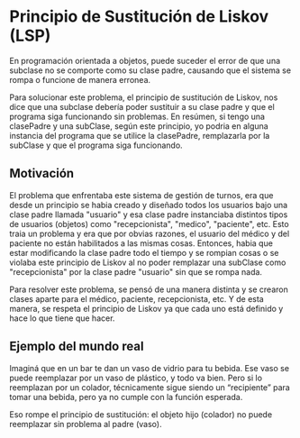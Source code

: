 # Principio de Sustitución de Liskov (LSP)

En programación orientada a objetos, puede suceder el error de que una subclase no se comporte como su clase padre, causando que el sistema se rompa o funcione de manera erronea.

Para solucionar este problema, el principio de sustitución de Liskov, nos dice que una subclase debería poder sustituir a su clase padre y que el programa siga funcionando sin problemas. En resúmen, si tengo una clasePadre y una subClase, según este principio, yo podria en alguna instancia del programa que se utilice la clasePadre, remplazarla por la subClase y que el programa siga funcionando.

## Motivación

El problema que enfrentaba este sistema de gestión de turnos, era que desde un principio se habia creado y diseñado todos los usuarios bajo una clase padre llamada "usuario" y esa clase padre instanciaba distintos tipos de usuarios (objetos) como "recepcionista", "medico", "paciente", etc. Esto traia un problema y era que por obvias razones, el usuario del médico y del paciente no están habilitados a las mismas cosas. Entonces, habia que estar modificando la clase padre todo el tiempo y se rompian cosas o se violaba este principio de Liskov al no poder remplazar una subClase como "recepcionista" por la clase padre "usuario" sin que se rompa nada.

Para resolver este problema, se pensó de una manera distinta y se crearon clases aparte para el médico, paciente, recepcionista, etc. Y de esta manera, se respeta el principio de Liskov ya que cada uno está definido y hace lo que tiene que hacer.

## Ejemplo del mundo real

Imaginá que en un bar te dan un vaso de vidrio para tu bebida. Ese vaso se puede reemplazar por un vaso de plástico, y todo va bien. Pero si lo reemplazan por un colador, técnicamente sigue siendo un “recipiente” para tomar una bebida, pero ya no cumple con la función esperada.

Eso rompe el principio de sustitución: el objeto hijo (colador) no puede reemplazar sin problema al padre (vaso).
